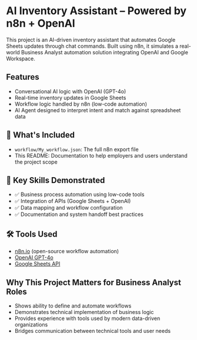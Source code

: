 #  AI Inventory Assistant – Powered by n8n + OpenAI

This project is an AI-driven inventory assistant that automates Google Sheets updates through chat commands. Built using n8n, it simulates a real-world Business Analyst automation solution integrating OpenAI and Google Workspace.

##  Features
- Conversational AI logic with OpenAI (GPT-4o)
- Real-time inventory updates in Google Sheets
- Workflow logic handled by n8n (low-code automation)
- AI Agent designed to interpret intent and match against spreadsheet data

## 📂 What's Included
- `workflow/My_workflow.json`: The full n8n export file
- This README: Documentation to help employers and users understand the project scope

## 🎯 Key Skills Demonstrated
- ✅ Business process automation using low-code tools
- ✅ Integration of APIs (Google Sheets + OpenAI)
- ✅ Data mapping and workflow configuration
- ✅ Documentation and system handoff best practices

## 🛠 Tools Used
- [n8n.io](https://n8n.io) (open-source workflow automation)
- [OpenAI GPT-4o](https://platform.openai.com)
- [Google Sheets API](https://developers.google.com/sheets/api)

##  Why This Project Matters for Business Analyst Roles
- Shows ability to define and automate workflows
- Demonstrates technical implementation of business logic
- Provides experience with tools used by modern data-driven organizations
- Bridges communication between technical tools and user needs

